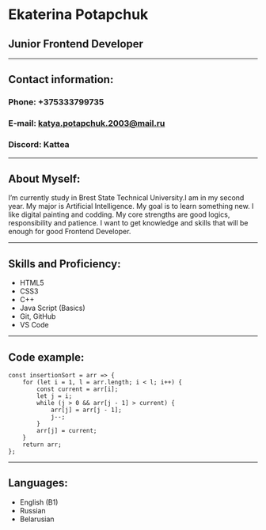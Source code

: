 
# Ekaterina Potapchuk
## Junior Frontend Developer
---
## Contact information:
### Phone: +375333799735
### E-mail: katya.potapchuk.2003@mail.ru
### Discord: Kattea
---
## About Myself:
I’m currently study in Brest State Technical University.I am in my second year. My major is Artificial Intelligence. My goal is to learn something new. I like digital painting and codding. My core strengths are good logics, responsibility and patience. I want to get knowledge and skills that will be enough for good Frontend Developer.

---
## Skills and Proficiency:
* HTML5
* CSS3
* C++
* Java Script (Basics)
* Git, GitHub
* VS Code


---
## Code example:
```
const insertionSort = arr => {
    for (let i = 1, l = arr.length; i < l; i++) {
        const current = arr[i];
        let j = i;
        while (j > 0 && arr[j - 1] > current) {
            arr[j] = arr[j - 1];
            j--;
        }
        arr[j] = current;
    }
    return arr;
};
```
---
## Languages:
* English (B1)
* Russian
* Belarusian



